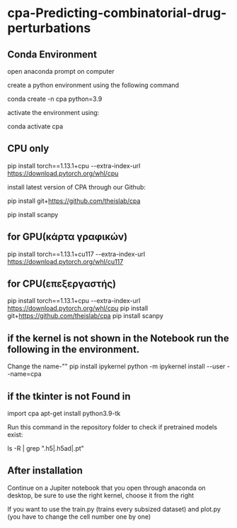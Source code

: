 # cpa-Predicting-combinatorial-drug-perturbations


## Conda Environment

open anaconda prompt on computer

create a python environment using the following command

conda create -n cpa python=3.9

activate the environment using:

conda activate cpa

## CPU only

pip install torch==1.13.1+cpu --extra-index-url https://download.pytorch.org/whl/cpu

install latest version of CPA through our Github:

pip install git+https://github.com/theislab/cpa

pip install scanpy

## for GPU(κάρτα γραφικών)
pip install torch==1.13.1+cu117 --extra-index-url https://download.pytorch.org/whl/cu117

## for CPU(επεξεργαστής)
pip install torch==1.13.1+cpu --extra-index-url https://download.pytorch.org/whl/cpu
pip install git+https://github.com/theislab/cpa
pip install scanpy

## if the kernel is not shown in the Notebook run the following in the environment. 
Change the name-""
pip install ipykernel
python -m ipykernel install --user --name=cpa

## if the tkinter is not Found in 
import cpa
apt-get install python3.9-tk


Run this command in the repository folder to check if pretrained models exist:

ls -R | grep ".h5\|.h5ad\|.pt"

## After installation
Continue on a Jupiter notebook that you open through  anaconda on desktop, be sure to use the right kernel, choose it from the right 

If you want to use the train.py (trains every subsized dataset) and plot.py (you have to change the cell number one by one)
